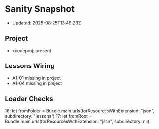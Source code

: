 # Sanity Snapshot

- Updated: 2025-08-25T13:49:23Z

## Project
- xcodeproj: present

## Lessons Wiring
- A1-01 missing in project
- A1-04 missing in project

## Loader Checks
16:        let fromFolder = Bundle.main.urls(forResourcesWithExtension: "json", subdirectory: "lessons")
17:        let fromRoot = Bundle.main.urls(forResourcesWithExtension: "json", subdirectory: nil)
